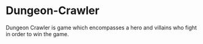 # Dungeon-Crawler
Dungeon Crawler is game which encompasses a hero and villains who fight in order to win the game. 
